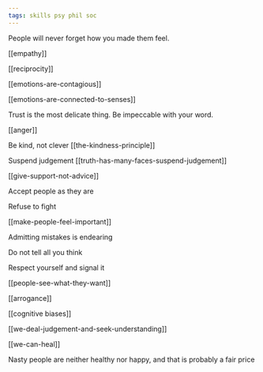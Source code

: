 ```yaml
---
tags: skills psy phil soc
---
```



People will never forget how you made them feel.

[[empathy]]

[[reciprocity]]

[[emotions-are-contagious]]

[[emotions-are-connected-to-senses]]

Trust is the most delicate thing. Be impeccable with your word.

[[anger]]

Be kind, not clever [[the-kindness-principle]]

Suspend judgement [[truth-has-many-faces-suspend-judgement]]

[[give-support-not-advice]]

Accept people as they are 

Refuse to fight 

[[make-people-feel-important]]

Admitting mistakes is endearing 

Do not tell all you think 

Respect yourself and signal it 

[[people-see-what-they-want]]

[[arrogance]]

[[cognitive biases]]

[[we-deal-judgement-and-seek-understanding]]

[[we-can-heal]]


Nasty people are neither healthy nor happy, and that is probably a fair price 
